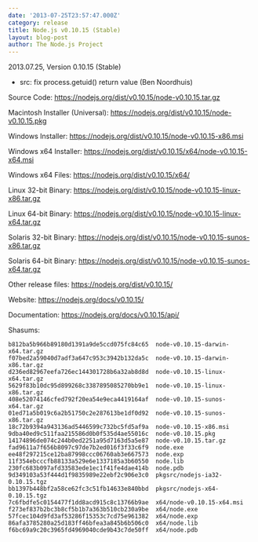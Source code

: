 ```yaml
---
date: '2013-07-25T23:57:47.000Z'
category: release
title: Node.js v0.10.15 (Stable)
layout: blog-post
author: The Node.js Project
---
```


2013.07.25, Version 0.10.15 (Stable)

- src: fix process.getuid() return value (Ben Noordhuis)

Source Code: https://nodejs.org/dist/v0.10.15/node-v0.10.15.tar.gz

Macintosh Installer (Universal): https://nodejs.org/dist/v0.10.15/node-v0.10.15.pkg

Windows Installer: https://nodejs.org/dist/v0.10.15/node-v0.10.15-x86.msi

Windows x64 Installer: https://nodejs.org/dist/v0.10.15/x64/node-v0.10.15-x64.msi

Windows x64 Files: https://nodejs.org/dist/v0.10.15/x64/

Linux 32-bit Binary: https://nodejs.org/dist/v0.10.15/node-v0.10.15-linux-x86.tar.gz

Linux 64-bit Binary: https://nodejs.org/dist/v0.10.15/node-v0.10.15-linux-x64.tar.gz

Solaris 32-bit Binary: https://nodejs.org/dist/v0.10.15/node-v0.10.15-sunos-x86.tar.gz

Solaris 64-bit Binary: https://nodejs.org/dist/v0.10.15/node-v0.10.15-sunos-x64.tar.gz

Other release files: https://nodejs.org/dist/v0.10.15/

Website: https://nodejs.org/docs/v0.10.15/

Documentation: https://nodejs.org/docs/v0.10.15/api/

Shasums:

```
b812ba5b966b89180d1391a9de5ccd075fc84c65  node-v0.10.15-darwin-x64.tar.gz
f07bed2a59040d7adf3a647c953c3942b132da5c  node-v0.10.15-darwin-x86.tar.gz
d236ed82967eefa726ec144301728b6a32ab8d8d  node-v0.10.15-linux-x64.tar.gz
5629f83b10dc95d899268c3387895085270bb9e1  node-v0.10.15-linux-x86.tar.gz
408e52074146cfed792f20ea54e9eca4419164af  node-v0.10.15-sunos-x64.tar.gz
01ed71a5b019c6a2b51750c2e287613be1df0d92  node-v0.10.15-sunos-x86.tar.gz
18c72b9394a943136ad5446599c732bc5fd5af9a  node-v0.10.15-x86.msi
9dba40ed9c511faa215586d0b0f535d4ae55016c  node-v0.10.15.pkg
14174896de074c244b0ed2251a95d7163d5a5e87  node-v0.10.15.tar.gz
fad9611a7f656b8097c97de7b2ed016f3f33c6f9  node.exe
ee48f297215ce12ba87998ccc06760ab3e667573  node.exp
11f354ebcccfb88133a529e6e1337185a3b60550  node.lib
230fc683b097afd33583ede1ec1f41fe4dae414b  node.pdb
9d349103a53f444d1f9835989e22ebf2c906e3c0  pkgsrc/nodejs-ia32-0.10.15.tgz
bb1397b448bf2a58ce62fc3c51fb14633e840bbd  pkgsrc/nodejs-x64-0.10.15.tgz
7c6fbdfe5c0154477f1dd8acd915c8c13766b9ae  x64/node-v0.10.15-x64.msi
f273ef837b2bc3b8cf5b1b7a363b510cb230a9be  x64/node.exe
57fcec104d9fd3af53286f15353c7cd75e961382  x64/node.exp
86afa3785280a25d183ff46bfea3a845b6b506c0  x64/node.lib
f6bc69a9c20c3965fd4969040cde9b43c7de50ff  x64/node.pdb
```
